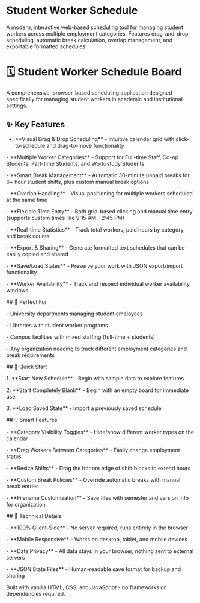 # Student Worker Schedule

A modern, interactive web-based scheduling tool for managing student workers across multiple employment categories. Features drag-and-drop scheduling, automatic break calculation, overlap management, and exportable formatted schedules!



# 🗓️ Student Worker Schedule Board



A comprehensive, browser-based scheduling application designed specifically for managing student workers in academic and institutional settings.



## ✨ Key Features



- **Visual Drag \& Drop Scheduling\*\* - Intuitive calendar grid with click-to-schedule and drag-to-move functionality

\- \*\*Multiple Worker Categories\*\* - Support for Full-time Staff, Co-op Students, Part-time Students, and Work-study Students

\- \*\*Smart Break Management\*\* - Automatic 30-minute unpaid breaks for 6+ hour student shifts, plus custom manual break options

\- \*\*Overlap Handling\*\* - Visual positioning for multiple workers scheduled at the same time

\- \*\*Flexible Time Entry\*\* - Both grid-based clicking and manual time entry (supports custom times like 9:15 AM - 2:45 PM)

\- \*\*Real-time Statistics\*\* - Track total workers, paid hours by category, and break counts

\- \*\*Export \& Sharing\*\* - Generate formatted text schedules that can be easily copied and shared

\- \*\*Save/Load States\*\* - Preserve your work with JSON export/import functionality

\- \*\*Worker Availability\*\* - Track and respect individual worker availability windows



\## 🎯 Perfect For



\- University departments managing student employees

\- Libraries with student worker programs  

\- Campus facilities with mixed staffing (full-time + students)

\- Any organization needing to track different employment categories and break requirements



\## 🚀 Quick Start



1\. \*\*Start New Schedule\*\* - Begin with sample data to explore features

2\. \*\*Start Completely Blank\*\* - Begin with an empty board for immediate use

3\. \*\*Load Saved State\*\* - Import a previously saved schedule



\## 💡 Smart Features



\- \*\*Category Visibility Toggles\*\* - Hide/show different worker types on the calendar

\- \*\*Drag Workers Between Categories\*\* - Easily change employment status

\- \*\*Resize Shifts\*\* - Drag the bottom edge of shift blocks to extend hours

\- \*\*Custom Break Policies\*\* - Override automatic breaks with manual break entries

\- \*\*Filename Customization\*\* - Save files with semester and version info for organization



\## 🔧 Technical Details



\- \*\*100% Client-Side\*\* - No server required, runs entirely in the browser

\- \*\*Mobile Responsive\*\* - Works on desktop, tablet, and mobile devices

\- \*\*Data Privacy\*\* - All data stays in your browser, nothing sent to external servers

\- \*\*JSON State Files\*\* - Human-readable save format for backup and sharing



Built with vanilla HTML, CSS, and JavaScript - no frameworks or dependencies required.

